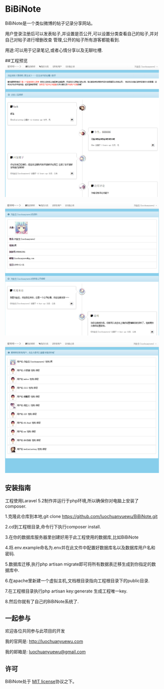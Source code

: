 # BiBiNote
BiBiNote是一个类似微博的帖子记录分享网站。


用户登录注册后可以发表帖子,并设置是否公开,可以设置分类查看自己的帖子,并对自己对帖子进行增删改查
管理,公开的帖子所有游客都能看到.


用途:可以用于记录笔记,或者心情分享以及无聊吐槽.

##工程预览
!['主页'](github_img/1.png)

!['个人查看'](github_img/2.png)

!['所有用户'](github_img/3.png)
## 安装指南
工程使用Laravel 5.2制作并运行于php环境,所以确保你对电脑上安装了composer.


1.克隆此仓库到本地,git clone https://github.com/luochuanyuewu/BiBiNote.git

2.cd到工程根目录,命令行下执行composer install.

3.在你的数据库服务器里创建好用于此工程使用的数据库,比如BiBiNote

4.将.env.example命名为.env并在此文件中配置好数据库名以及数据库用户名和密码.

5.数据库迁移,执行php artisan migrate即可将所有数据表迁移生成到你指定的数据库中.

6.在apache里新建一个虚拟主机,文档根目录指向工程根目录下的public目录.

7.在工程根目录执行php artisan key:generate 生成工程唯一key.

8.然后你就有了自己的BiBiNote系统了.

## 一起参与

欢迎各位共同参与此项目的开发

我的官网是: http://luochuanyuewu.com

我的邮箱是: luochuanyuewu@gmail.com

## 许可

BiBiNote处于 [MIT license](http://opensource.org/licenses/MIT)协议之下。
